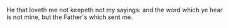He that loveth me not keepeth not my sayings: and the word which ye hear is not mine, but the Father's which sent me.
